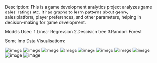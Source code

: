Description:
This is a  game development analytics project analyzes game sales, ratings etc. It has graphs to learn patterns about genre, sales,platform, player preferences, and other parameters, helping in decision-making for game development.

Models Used:
1.Linear Regression
2.Descision tree
3.Random Forest

Some Imp Data Visualisations:


![image](https://github.com/smty2018/MindWave/assets/74114936/db974854-8920-4a22-8c7e-648caeb594de)
![image](https://github.com/smty2018/MindWave/assets/74114936/faab717e-9354-410e-ab21-fd63335bfbe2)
![image](https://github.com/smty2018/MindWave/assets/74114936/85c238c7-e53b-4b6b-a9c9-ce327d02bb6e)
![image](https://github.com/smty2018/MindWave/assets/74114936/3f0fa113-519d-4595-a179-9fadc3ba18fd)
![image](https://github.com/smty2018/MindWave/assets/74114936/8773504c-2b9a-4cd7-9923-9fa10b3e1adf)
![image](https://github.com/smty2018/MindWave/assets/74114936/b8c29f62-1670-47b6-914d-ddaa9537b56d)
![image](https://github.com/smty2018/MindWave/assets/74114936/9f98e0cf-4428-46a8-ae45-8037b584a160)
![image](https://github.com/smty2018/MindWave/assets/74114936/b06b5363-e809-41fc-b7f1-fa21de053737)
![image](https://github.com/smty2018/MindWave/assets/74114936/2ace63ff-db65-4a45-9c71-4d5aa0ac14ee)
![image](https://github.com/smty2018/MindWave/assets/74114936/af3ceb97-ec66-4f2e-8e01-f6955d1def28)






